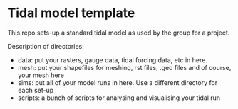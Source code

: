 # Tidal model template

This repo sets-up a standard tidal model as used by the group for a project.

Description of directories:
- data: put your rasters, gauge data, tidal forcing data, etc in here.
- mesh: put your shapefiles for meshing, rst files, .geo files and of course, your mesh here
- sims: put all of your model runs in here. Use a different directory for each set-up
- scripts: a bunch of scripts for analysing and visualising your tidal run
